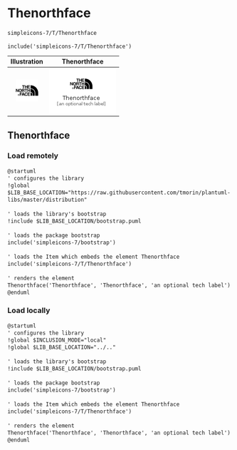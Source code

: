 # Thenorthface


```text
simpleicons-7/T/Thenorthface
```

```text
include('simpleicons-7/T/Thenorthface')
```



| Illustration | Thenorthface |
| :---: | :---: |
| ![illustration for Illustration](../../simpleicons-7/T/Thenorthface.png) | ![illustration for Thenorthface](../../simpleicons-7/T/Thenorthface.Local.png) |




## Thenorthface

### Load remotely
```plantuml
@startuml
' configures the library
!global $LIB_BASE_LOCATION="https://raw.githubusercontent.com/tmorin/plantuml-libs/master/distribution"

' loads the library's bootstrap
!include $LIB_BASE_LOCATION/bootstrap.puml

' loads the package bootstrap
include('simpleicons-7/bootstrap')

' loads the Item which embeds the element Thenorthface
include('simpleicons-7/T/Thenorthface')

' renders the element
Thenorthface('Thenorthface', 'Thenorthface', 'an optional tech label')
@enduml
```

### Load locally
```plantuml
@startuml
' configures the library
!global $INCLUSION_MODE="local"
!global $LIB_BASE_LOCATION="../.."

' loads the library's bootstrap
!include $LIB_BASE_LOCATION/bootstrap.puml

' loads the package bootstrap
include('simpleicons-7/bootstrap')

' loads the Item which embeds the element Thenorthface
include('simpleicons-7/T/Thenorthface')

' renders the element
Thenorthface('Thenorthface', 'Thenorthface', 'an optional tech label')
@enduml
```

